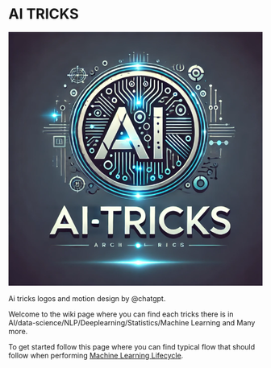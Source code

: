 # AI TRICKS 
![img.png](img.png)

Ai tricks logos and motion design by @chatgpt.

Welcome to the wiki page where you can find each tricks there is in AI/data-science/NLP/Deeplearning/Statistics/Machine Learning and Many more.

To get started follow this page where you can find typical flow that should follow when performing [Machine Learning Lifecycle](Machine%20Learning/Generic-Methodology.md).


